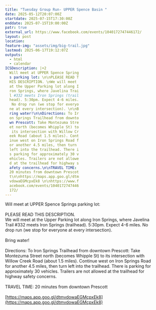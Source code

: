 ```yaml
---
title: "Tuesday Group Run- UPPER Spence Basin "
date: 2025-05-12T20:07:00Z
startdate: 2025-07-15T17:30:00Z
enddate: 2025-07-15T19:00:00Z
patr: true
external_url: https://www.facebook.com/events/1040172747446172/
layout: post
location: 
feature-img: "assets/img/big-trail.jpg"
lastmod: 2025-06-17T19:12:07Z
outputs:
  - html
  - calendar
ICSDescription: |+2
  Will meet at UPPER Spence Spring  s parking lot: \n\nPLEASE READ T  HIS DESCRIPTION. \nWe will meet   at the Upper Parking lot along I  ron Springs, where Javelina Trai  l #332 meets Iron Springs (trail  head). 5:30pm. Expect 4-6 miles.   No drop run (we stop for everyo  ne at every intersection). \n\nB  ring water!\n\nDirections: To Ir  on Springs Trailhead from downto  wn Prescott: Take Montezuma Stre  et north (becomes Whipple St) to   its intersection with Willow Cr  eek Road (about 1.5 miles). Cont  inue west on Iron Springs Road f  or another 4.5 miles, then turn   left into the trailhead. There i  s parking for approximately 30 v  ehicles. Trailers are not allowe  d at the trailhead for highway s  afety concerns.\n\nTRAVEL TIME:   20 minutes from downtown Prescot  t\n\nhttps://maps.app.goo.gl/dtm  vdowaEGMcpxEk8 \n\nhttps://www.f  acebook.com/events/1040172747446  172/
---
```


Will meet at UPPER Spence Springs parking lot&#58; <br>
  <br>
  PLEASE READ THIS DESCRIPTION. <br>
  We will meet at the Upper Parking lot along Iron Springs, where Javelina Trail #332 meets Iron Springs (trailhead). 5&#58;30pm. Expect 4-6 miles. No drop run (we stop for everyone at every intersection). <br>
  <br>
  Bring water!<br>
  <br>
  Directions&#58; To Iron Springs Trailhead from downtown Prescott&#58; Take Montezuma Street north (becomes Whipple St) to its intersection with Willow Creek Road (about 1.5 miles). Continue west on Iron Springs Road for another 4.5 miles, then turn left into the trailhead. There is parking for approximately 30 vehicles. Trailers are not allowed at the trailhead for highway safety concerns.<br>
  <br>
  TRAVEL TIME&#58; 20 minutes from downtown Prescott<br>
  <br>
  [https://maps.app.goo.gl/dtmvdowaEGMcpxEk8](https://maps.app.goo.gl/dtmvdowaEGMcpxEk8) <br>
  <br>
  
